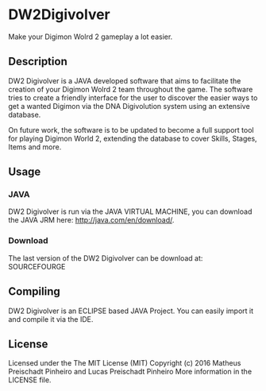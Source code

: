 # DW2Digivolver
Make your Digimon Wolrd 2 gameplay a lot easier.

## Description
DW2 Digivolver is a JAVA developed software that aims to facilitate the creation of your Digimon Wolrd 2 team throughout the game. The software tries to create a friendly interface for the user to discover the easier ways to get a wanted Digimon via the DNA Digivolution system using an extensive database.

On future work, the software is to be updated to become a full support tool for playing Digimon World 2, extending the database to cover Skills, Stages, Items and more.

## Usage

### JAVA
DW2 Digivolver is run via the JAVA VIRTUAL MACHINE, you can download the JAVA JRM here: http://java.com/en/download/.

### Download
The last version of the DW2 Digivolver can be download at: SOURCEFOURGE

## Compiling
DW2 Digivolver is an ECLIPSE based JAVA Project. You can easily import it and compile it via the IDE.

## License
Licensed under the The MIT License (MIT)
Copyright (c) 2016 Matheus Preischadt Pinheiro and Lucas Preischadt Pinheiro
More information in the LICENSE file.

